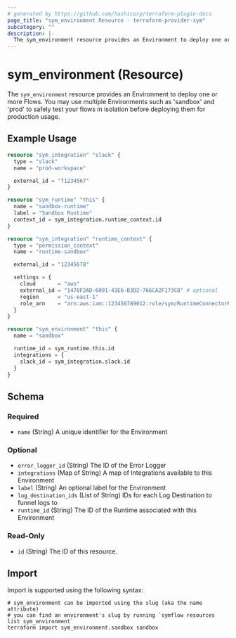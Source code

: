 ```yaml
---
# generated by https://github.com/hashicorp/terraform-plugin-docs
page_title: "sym_environment Resource - terraform-provider-sym"
subcategory: ""
description: |-
  The sym_environment resource provides an Environment to deploy one or more Flows. You may use multiple Environments such as 'sandbox' and 'prod' to safely test your flows in isolation before deploying them for production usage.
---
```


# sym_environment (Resource)

The `sym_environment` resource provides an Environment to deploy one or more Flows. You may use multiple Environments such as 'sandbox' and 'prod' to safely test your flows in isolation before deploying them for production usage.

## Example Usage

```terraform
resource "sym_integration" "slack" {
  type = "slack"
  name = "prod-workspace"

  external_id = "T1234567"
}

resource "sym_runtime" "this" {
  name = "sandbox-runtime"
  label = "Sandbox Runtime"
  context_id = sym_integration.runtime_context.id
}

resource "sym_integration" "runtime_context" {
  type = "permission_context"
  name = "runtime-sandbox"

  external_id = "12345678"

  settings = {
    cloud       = "aws"
    external_id = "1478F2AD-6091-41E6-B3D2-766CA2F173CB" # optional
    region      = "us-east-1"
    role_arn    = "arn:aws:iam::123456789012:role/sym/RuntimeConnectorRole"
  }
}

resource "sym_environment" "this" {
  name = "sandbox"

  runtime_id = sym_runtime.this.id
  integrations = {
    slack_id = sym_integration.slack.id
  }
}
```

<!-- schema generated by tfplugindocs -->
## Schema

### Required

- `name` (String) A unique identifier for the Environment

### Optional

- `error_logger_id` (String) The ID of the Error Logger
- `integrations` (Map of String) A map of Integrations available to this Environment
- `label` (String) An optional label for the Environment
- `log_destination_ids` (List of String) IDs for each Log Destination to funnel logs to
- `runtime_id` (String) The ID of the Runtime associated with this Environment

### Read-Only

- `id` (String) The ID of this resource.

## Import

Import is supported using the following syntax:

```shell
# sym_environment can be imported using the slug (aka the name attribute)
# you can find an environment's slug by running `symflow resources list sym_environment`
terraform import sym_environment.sandbox sandbox
```
